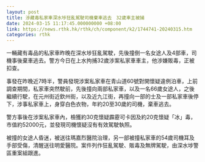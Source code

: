 ```yaml
---
layout: post
title: 涉藏毒私家車深水埗狂亂駕駛司機棄車逃去　32歲車主被捕
date: 2024-03-15 11:17:45.000000000 +08:00
link: https://news.rthk.hk/rthk/ch/component/k2/1744741-20240315.htm
categories: rthk
---
```


一輛藏有毒品的私家車昨晚在深水埗狂亂駕駛，先後撞倒一名女途人及4部車，司機事後棄車逃去。警方今日在上水拘捕32歲涉案私家車車主，他涉嫌販毒，正被扣查。

事發在昨晚近7時半，警員發現涉案私家車在青山道60號對開懷疑違例泊車，上前調查期間，私家車突然駛前，先後撞向兩部私家車，以及一名66歲女途人，之後繼續行駛，在元州街近欽州街，以及近九江街，再撞向一部的士及一部私家車後停下，涉事私家車上，身穿白色衣物，年約20至30歲的司機，棄車逃去。

警方事後在涉案私家車內，檢獲約30克懷疑霹靂可卡因及約20克懷疑「冰」毒，市值約52000元，並發現司機懷疑沒有有效駕駛執照。

被撞的女途人昏迷，被送往瑪嘉烈醫院治理，另一部被撞私家車的54歲司機耳及手部受傷，清醒送往明愛醫院。案件列作狂亂駕駛、販毒及無牌駕駛，由深水埗警區重案組跟進。
